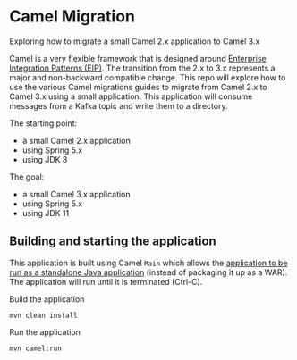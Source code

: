 # Camel Migration
Exploring how to migrate a small Camel 2.x application to Camel 3.x

Camel is a very flexible framework that is designed around [Enterprise Integration Patterns (EIP)](https://www.enterpriseintegrationpatterns.com/). 
The transition from the 2.x to 3.x represents a major and non-backward compatible change. 
This repo will explore how to use the various Camel migrations guides to migrate from Camel 2.x to Camel 3.x using a small application.
This application will consume messages from a Kafka topic and write them to a directory.

The starting point:
- a small Camel 2.x application
- using Spring 5.x 
- using JDK 8

The goal:
- a small Camel 3.x application
- using Spring 5.x
- using JDK 11



## Building and starting the application
This application is built using Camel `Main` which allows the [application to be run as a standalone Java application](http://people.apache.org/~dkulp/camel/running-camel-standalone.html) 
(instead of packaging it up as a WAR). The application will run until it is terminated (Ctrl-C).

Build the application

	mvn clean install

Run the application

	mvn camel:run